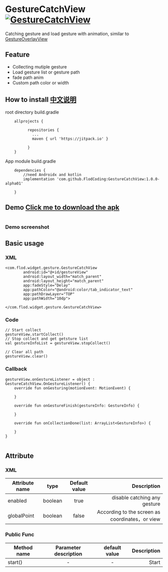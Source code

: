# GestureCatchView [![GestureCatchView](https://jitpack.io/v/FlodCoding/GestureCatchView.svg)](https://jitpack.io/#FlodCoding/GestureCatchView)

Catching gesture and load gesture with animation, similar to [GestureOverlayView](https://developer.android.com/reference/android/gesture/GestureOverlayView)

## Feature
   * Collecting mutiple gesture
   * Load gesture list or gesture path 
   * fade path anim
   * Custom path color or width
   
   
## How to install [中文说明]()

root directory build.gradle
```
	allprojects {
	
		  repositories {
		  	...
		  	maven { url 'https://jitpack.io' }
		  	 
		  }
	}
```

App module build.gradle 

``` 
 	dependencies {
		//need Androidx and kotlin
 		implementation 'com.github.FlodCoding:GestureCatchView:1.0.0-alpha01'
		
	}
```


  
 
## Demo [Click me to download the apk]()

![]()

### Demo screenshot

## Basic usage

### XML
```
<com.flod.widget.gesture.GestureCatchView
        android:id="@+id/gestureView"
        android:layout_width="match_parent"
        android:layout_height="match_parent"
        app:fadeStyle="Delay"
        app:pathColor="@android:color/tab_indicator_text"
        app:pathDrawLayer="TOP"
        app:pathWidth="10dp">
        
</com.flod.widget.gesture.GestureCatchView>
```
### Code


```
// Start collect
gestureView.startCollect()
// Stop collect and get getsture list
val gestureInfoList = gestureView.stopCollect()

// Clear all path
gestureView.clear() 
```



### Callback

```
gestureView.onGestureListener = object : GestureCatchView.OnGestureListener() {
    override fun onGesturing(motionEvent: MotionEvent) {

    }

    override fun onGestureFinish(gestureInfo: GestureInfo) {
       
    }

    override fun onCollectionDone(list: ArrayList<GestureInfo>) {
        
    }
}


```

## Attribute
### XML
Attribute name|type|Default value|Description
---|:--:|:---:|---:
enabled            |boolean    |true |disable catching any gesture
globalPoint   |boolean    |false  | According to the screen as coordinates，or view


### Public Func
Method name|Parameter description|default value|Description
---|:--:|:---:|---:
start()                             |-                  |-      |Start 